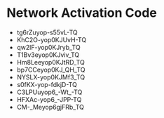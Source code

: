 # Network Activation Code
* tg6rZuyop-s55vL-TQ
* KhC2O-yop0KJUvH-TQ
* qw2lF-yop0KJryb_TQ
* T1Bv3eyop0KJviv_TQ
* Hm8Leeyop0KJtRD_TQ
* bp7CCeyop0KJ_QH_TQ
* NYSLX-yop0KJMf3_TQ
* s0fKX-yop-fdkjD-TQ
* C3LPUuyop6_-Wt_-TQ
* HFXAc-yop6_-JPP-TQ
* CM-_Meyop6gjFRb_TQ